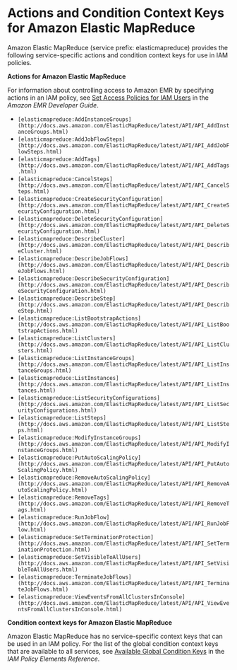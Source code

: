 # Actions and Condition Context Keys for Amazon Elastic MapReduce<a name="list_elasticmapreduce"></a>

Amazon Elastic MapReduce \(service prefix: elasticmapreduce\) provides the following service\-specific actions and condition context keys for use in IAM policies\.

**Actions for Amazon Elastic MapReduce**

For information about controlling access to Amazon EMR by specifying actions in an IAM policy, see [Set Access Policies for IAM Users](http://docs.aws.amazon.com/emr/latest/DeveloperGuide/emr-set-iam-policy.html) in the *Amazon EMR Developer Guide*\.
+ `[elasticmapreduce:AddInstanceGroups](http://docs.aws.amazon.com/ElasticMapReduce/latest/API/API_AddInstanceGroups.html)`
+ `[elasticmapreduce:AddJobFlowSteps](http://docs.aws.amazon.com/ElasticMapReduce/latest/API/API_AddJobFlowSteps.html)`
+ `[elasticmapreduce:AddTags](http://docs.aws.amazon.com/ElasticMapReduce/latest/API/API_AddTags.html)`
+ `[elasticmapreduce:CancelSteps](http://docs.aws.amazon.com/ElasticMapReduce/latest/API/API_CancelSteps.html)`
+ `[elasticmapreduce:CreateSecurityConfiguration](http://docs.aws.amazon.com/ElasticMapReduce/latest/API/API_CreateSecurityConfiguration.html)`
+ `[elasticmapreduce:DeleteSecurityConfiguration](http://docs.aws.amazon.com/ElasticMapReduce/latest/API/API_DeleteSecurityConfiguration.html)`
+ `[elasticmapreduce:DescribeCluster](http://docs.aws.amazon.com/ElasticMapReduce/latest/API/API_DescribeCluster.html)`
+ `[elasticmapreduce:DescribeJobFlows](http://docs.aws.amazon.com/ElasticMapReduce/latest/API/API_DescribeJobFlows.html)`
+ `[elasticmapreduce:DescribeSecurityConfiguration](http://docs.aws.amazon.com/ElasticMapReduce/latest/API/API_DescribeSecurityConfiguration.html)`
+ `[elasticmapreduce:DescribeStep](http://docs.aws.amazon.com/ElasticMapReduce/latest/API/API_DescribeStep.html)`
+ `[elasticmapreduce:ListBootstrapActions](http://docs.aws.amazon.com/ElasticMapReduce/latest/API/API_ListBootstrapActions.html)`
+ `[elasticmapreduce:ListClusters](http://docs.aws.amazon.com/ElasticMapReduce/latest/API/API_ListClusters.html)`
+ `[elasticmapreduce:ListInstanceGroups](http://docs.aws.amazon.com/ElasticMapReduce/latest/API/API_ListInstanceGroups.html)`
+ `[elasticmapreduce:ListInstances](http://docs.aws.amazon.com/ElasticMapReduce/latest/API/API_ListInstances.html)`
+ `[elasticmapreduce:ListSecurityConfigurations](http://docs.aws.amazon.com/ElasticMapReduce/latest/API/API_ListSecurityConfigurations.html)`
+ `[elasticmapreduce:ListSteps](http://docs.aws.amazon.com/ElasticMapReduce/latest/API/API_ListSteps.html)`
+ `[elasticmapreduce:ModifyInstanceGroups](http://docs.aws.amazon.com/ElasticMapReduce/latest/API/API_ModifyInstanceGroups.html)`
+ `[elasticmapreduce:PutAutoScalingPolicy](http://docs.aws.amazon.com/ElasticMapReduce/latest/API/API_PutAutoScalingPolicy.html)`
+ `[elasticmapreduce:RemoveAutoScalingPolicy](http://docs.aws.amazon.com/ElasticMapReduce/latest/API/API_RemoveAutoScalingPolicy.html)`
+ `[elasticmapreduce:RemoveTags](http://docs.aws.amazon.com/ElasticMapReduce/latest/API/API_RemoveTags.html)`
+ `[elasticmapreduce:RunJobFlow](http://docs.aws.amazon.com/ElasticMapReduce/latest/API/API_RunJobFlow.html)`
+ `[elasticmapreduce:SetTerminationProtection](http://docs.aws.amazon.com/ElasticMapReduce/latest/API/API_SetTerminationProtection.html)`
+ `[elasticmapreduce:SetVisibleToAllUsers](http://docs.aws.amazon.com/ElasticMapReduce/latest/API/API_SetVisibleToAllUsers.html)`
+ `[elasticmapreduce:TerminateJobFlows](http://docs.aws.amazon.com/ElasticMapReduce/latest/API/API_TerminateJobFlows.html)`
+ `[elasticmapreduce:ViewEventsFromAllClustersInConsole](http://docs.aws.amazon.com/ElasticMapReduce/latest/API/API_ViewEventsFromAllClustersInConsole.html)`

**Condition context keys for Amazon Elastic MapReduce**

Amazon Elastic MapReduce has no service\-specific context keys that can be used in an IAM policy\. For the list of the global condition context keys that are available to all services, see [Available Global Condition Keys](reference_policies_condition-keys.md#AvailableKeys) in the *IAM Policy Elements Reference*\.